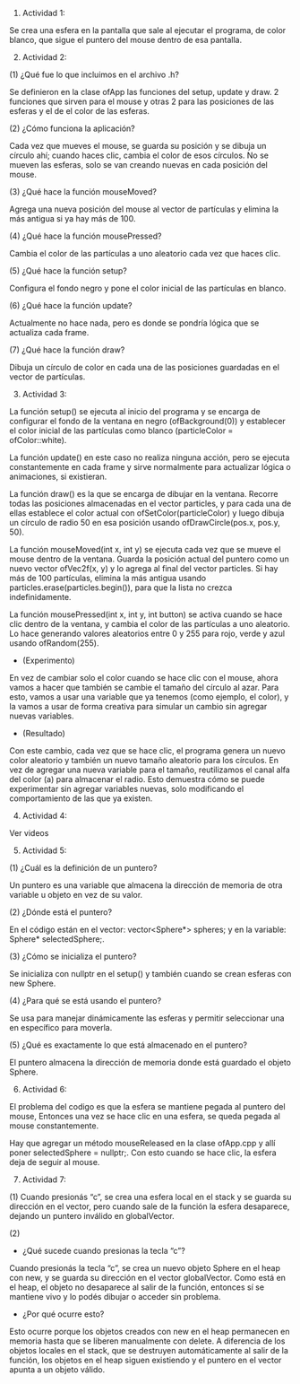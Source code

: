 1. Actividad 1:

Se crea una esfera en la pantalla que sale al ejecutar el programa, de color blanco, que sigue el puntero del mouse dentro de esa pantalla.

2. Actividad 2:

(1) ¿Qué fue lo que incluimos en el archivo .h?

Se definieron en la clase ofApp las funciones del setup, update y draw. 2 funciones que sirven para el mouse y otras 2 para las posiciones de las esferas y el de el color de las esferas.

(2) ¿Cómo funciona la aplicación?

Cada vez que mueves el mouse, se guarda su posición y se dibuja un círculo ahí; cuando haces clic, cambia el color de esos círculos. No se mueven las esferas, solo se van creando nuevas en cada posición del mouse.

(3) ¿Qué hace la función mouseMoved?

Agrega una nueva posición del mouse al vector de partículas y elimina la más antigua si ya hay más de 100.

(4) ¿Qué hace la función mousePressed?

Cambia el color de las partículas a uno aleatorio cada vez que haces clic.

(5) ¿Qué hace la función setup?

Configura el fondo negro y pone el color inicial de las partículas en blanco.

(6) ¿Qué hace la función update?

Actualmente no hace nada, pero es donde se pondría lógica que se actualiza cada frame.

(7) ¿Qué hace la función draw?

Dibuja un círculo de color en cada una de las posiciones guardadas en el vector de partículas.

3. Actividad 3: 

La función setup() se ejecuta al inicio del programa y se encarga de configurar el fondo de la ventana en negro (ofBackground(0)) y establecer el color inicial de las partículas como blanco (particleColor = ofColor::white).

La función update() en este caso no realiza ninguna acción, pero se ejecuta constantemente en cada frame y sirve normalmente para actualizar lógica o animaciones, si existieran.

La función draw() es la que se encarga de dibujar en la ventana. Recorre todas las posiciones almacenadas en el vector particles, y para cada una de ellas establece el color actual con ofSetColor(particleColor) y luego dibuja un círculo de radio 50 en esa posición usando ofDrawCircle(pos.x, pos.y, 50).

La función mouseMoved(int x, int y) se ejecuta cada vez que se mueve el mouse dentro de la ventana. Guarda la posición actual del puntero como un nuevo vector ofVec2f(x, y) y lo agrega al final del vector particles. Si hay más de 100 partículas, elimina la más antigua usando particles.erase(particles.begin()), para que la lista no crezca indefinidamente.

La función mousePressed(int x, int y, int button) se activa cuando se hace clic dentro de la ventana, y cambia el color de las partículas a uno aleatorio. Lo hace generando valores aleatorios entre 0 y 255 para rojo, verde y azul usando ofRandom(255).

- (Experimento) 

En vez de cambiar solo el color cuando se hace clic con el mouse, ahora vamos a hacer que también se cambie el tamaño del círculo al azar. Para esto, vamos a usar una variable que ya tenemos (como ejemplo, el color), y la vamos a usar de forma creativa para simular un cambio sin agregar nuevas variables.

- (Resultado) 

Con este cambio, cada vez que se hace clic, el programa genera un nuevo color aleatorio y también un nuevo tamaño aleatorio para los círculos. En vez de agregar una nueva variable para el tamaño, reutilizamos el canal alfa del color (a) para almacenar el radio. Esto demuestra cómo se puede experimentar sin agregar variables nuevas, solo modificando el comportamiento de las que ya existen.

4. Actividad 4: 

Ver videos

5. Actividad 5: 

(1) ¿Cuál es la definición de un puntero?

Un puntero es una variable que almacena la dirección de memoria de otra variable u objeto en vez de su valor.

(2) ¿Dónde está el puntero?

En el código están en el vector: vector<Sphere*> spheres; y en la variable: Sphere* selectedSphere;.

(3) ¿Cómo se inicializa el puntero?

Se inicializa con nullptr en el setup() y también cuando se crean esferas con new Sphere.

(4) ¿Para qué se está usando el puntero?

Se usa para manejar dinámicamente las esferas y permitir seleccionar una en específico para moverla.

(5) ¿Qué es exactamente lo que está almacenado en el puntero?

El puntero almacena la dirección de memoria donde está guardado el objeto Sphere.

6. Actividad 6:

El problema del codigo es que la esfera se mantiene pegada al puntero del mouse, Entonces una vez se hace clic en una esfera, se queda pegada al mouse constantemente.

Hay que agregar un método mouseReleased en la clase ofApp.cpp y allí poner selectedSphere = nullptr;. Con esto cuando se hace clic, la esfera deja de seguir al mouse.

7. Actividad 7:

(1) Cuando presionás “c”, se crea una esfera local en el stack y se guarda su dirección en el vector, pero cuando sale de la función la esfera desaparece, dejando un puntero inválido en globalVector.

(2) 

- ¿Qué sucede cuando presionas la tecla “c”?

Cuando presionás la tecla “c”, se crea un nuevo objeto Sphere en el heap con new, y se guarda su dirección en el vector globalVector. Como está en el heap, el objeto no desaparece al salir de la función, entonces sí se mantiene vivo y lo podés dibujar o acceder sin problema.

- ¿Por qué ocurre esto?

Esto ocurre porque los objetos creados con new en el heap permanecen en memoria hasta que se liberen manualmente con delete. A diferencia de los objetos locales en el stack, que se destruyen automáticamente al salir de la función, los objetos en el heap siguen existiendo y el puntero en el vector apunta a un objeto válido.

